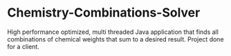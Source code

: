 # Chemistry-Combinations-Solver
High performance optimized, multi threaded Java application that finds all combinations of chemical weights that sum to a desired result. Project done for a client. 
